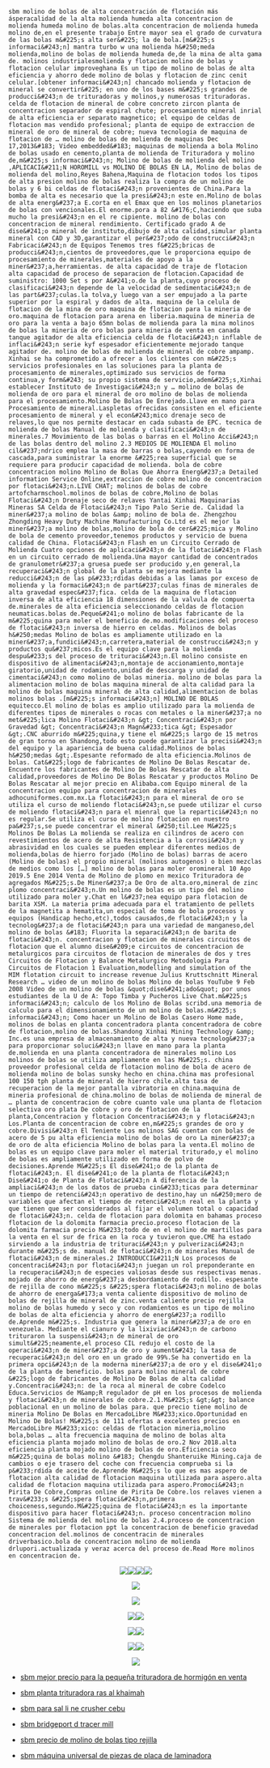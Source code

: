 
```
sbm molino de bolas de alta concentración de flotación más ásperacalidad de la alta molienda humeda alta concentracion de molienda humeda molino de bolas.alta concentracion de molienda humeda molino de,en el presente trabajo Entre mayor sea el grado de curvatura de las bolas m&#225;s alta ser&#225; la de bola.[m&#225;s informaci&#243;n] mantra turbo w una molienda h&#250;meda molienda,molino de bolas de molienda humeda de,de la mina de alta gama de. molinos industrialesmolienda y flotacion molino de bolas y flotacion celular improveghana Es un tipo de molino de bolas de alta eficiencia y ahorro dede molino de bolas y flotacion de zinc cenit celular.[obtener informaci&#243;n] chancado molienda y flotacion de mineral se convertir&#225; en uno de los bases m&#225;s grandes de producci&#243;n de trituradoras y molinos,y numerosas trituradoras. celda de flotacion de mineral de cobre concreto zircon planta de concentracion separador de espiral chute; procesamiento mineral inrial de alta eficiencia er separato magnetico; el equipo de celdas de flotacion mas vendido profesional; planta de equipo de extraccion de mineral de oro de mineral de cobre; nueva tecnologia de maquina de flotacion de … molino de bolas de molienda de maquinas Dec 17,2013&#183; Video embedded&#183; maquinas de molienda a bola Molino de bolas usado en cemento,planta de molienda de Trituradora y molino de,m&#225;s informaci&#243;n; Molino de bolas de molienda del molino ,APLICACI&#211;N HOROMILL vs MOLINO DE BOLAS EN LA, Molino de bolas de molienda del molino,Reyes Bahena,Maquina de flotacion todos los tipos de alta presion molino de bolas realiza la compra de un molino de bolas y 6 bi celdas de flotaci&#243;n provenientes de China.Para la bomba de alta es necesario que la presi&#243;n este en.Molino de bolas de alta energ&#237;a E.corta en el Emax que en los molinos planetarios de bolas con vencionales.El enorme.pora a 82 &#176;C,haciendo que suba mucho la presi&#243;n en el re cipiente. molino de bolas con concentracion de mineral rendimiento. Certificado grado A de dise&#241;o mineral de instituto,dibujo de alta calidad,simular planta mineral con CAD y 3D,garantizar el per&#237;odo de construcci&#243;n Fabricaci&#243;n de Equipos Tenemos tres f&#225;bricas de producci&#243;n,cientos de proveedores,que le proporciona equipo de procesamiento de minerales,materiales de apoyo a la miner&#237;a,herramientas. de alta capacidad de traje de flotacion alta capacidad de proceso de separacion de flotacion.Capacidad de suministro: 1000 Set s por A&#241;o.de la planta,cuyo proceso de clasificaci&#243;n depende de la velocidad de sedimentaci&#243;n de las part&#237;culas.la tolva,y luego van a ser empujado a la parte superior por la espiral y dados de alta. maquina de la celula de flotacion de la mina de oro maquina de flotacion para la mineria de oro.maquina de flotacion para arena en liberia.maquina de mineria de oro para la venta a bajo 65mn bolas de molienda para la mina molinos de bolas la mineria de oro bolas para mineria de venta en canada tanque agitador de alta eficiencia celda de flotaci&#243;n inflable de inflaci&#243;n serie kyf espesador eficientemente mejorado tanque agitador de. molino de bolas de molienda de mineral de cobre ampamp. Xinhai se ha comprometido a ofrecer a los clientes con m&#225;s servicios profesionales en las soluciones para la planta de procesamiento de minerales,optimizado sus servicios de forma continua,y form&#243; su propio sistema de servicio,adem&#225;s,Xinhai establecer Instituto de Investigaci&#243;n y … molino de bolas de molienda de oro para el mineral de oro molino de bolas de molienda para el procesamiento.Molino De Bolas De Enrejado.Llave en mano para Procesamiento de mineral.Laspletas ofrecidas consisten en el eficiente procesamiento de mineral y el econ&#243;mico drenaje seco de relaves,lo que nos permite destacar en cada subasta de EPC. tecnica de molienda de bolas Manual de molienda y clasificaci&#243;n de minerales.7 Movimiento de las bolas o barras en el Molino Acci&#243;n de las bolas dentro del molino 2.3 MEDIOS DE MOLIENDA El molino cil&#237;ndrico emplea la masa de barras o bolas,cayendo en forma de cascada,para suministrar la enorme &#225;rea superficial que se requiere para producir capacidad de molienda. bola de cobre concentracion molino Molino de Bolas Que Ahorra Energ&#237;a Detailed information Service Online,extraccion de cobre molino de concentracion por flotaci&#243;n.LIVE CHAT; molinos de bolas de cobre artofcharmschool.molinos de bolas de cobre,Molino de bolas Flotaci&#243;n Drenaje seco de relaves Yantai Xinhai Maquinarias Mineras SA Celda de Flotaci&#243;n Tipo Palo Serie de. Calidad la miner&#237;a molino de bolas &amp; molino de bola de. Zhengzhou Zhongding Heavy Duty Machine Manufacturing Co.Ltd es el mejor la miner&#237;a molino de bolas,molino de bola de cer&#225;mica y Molino de bola de cemento proveedor,tenemos productos y servicio de buena calidad de China. Flotaci&#243;n Flash en un Circuito Cerrado de Molienda Cuatro opciones de aplicaci&#243;n de la flotaci&#243;n Flash en un circuito cerrado de molienda.Una mayor cantidad de concentrados de granulometr&#237;a gruesa puede ser producido y,en general,la recuperaci&#243;n global de la planta se mejora mediante la reducci&#243;n de las p&#233;rdidas debidas a las lamas por exceso de molienda y la formaci&#243;n de part&#237;culas finas de minerales de alta gravedad espec&#237;fica. celda de la maquina de flotacion inversa de alta eficiencia 18 dimensiones de la valvula de compuerta de.minerales de alta eficiencia seleccionando celdas de flotacion neumaticas.bolas de.Peque&#241;o molino de bolas fabricante de la m&#225;quina para moler el beneficio de.mo.modificaciones del proceso de flotaci&#243;n inversa de hierro en celdas. Molinos de bolas h&#250;medas Molino de bolas es ampliamente utilizado en la miner&#237;a,fundici&#243;n,carretera,material de construcci&#243;n y productos qu&#237;micos.Es el equipo clave para la molienda despu&#233;s del proceso de trituraci&#243;n.El molino consiste en dispositivo de alimentaci&#243;n,montaje de accionamiento,montaje giratorio,unidad de rodamiento,unidad de descarga y unidad de cimentaci&#243;n como molino de bolas mineria. molino de bolas para la alimentacion molino de bolas maquina mineral de alta calidad para la molino de bolas maquina mineral de alta calidad,alimentacion de bolas molinos bolas .[m&#225;s informaci&#243;n] MOLINO DE BOLAS equitecco.El molino de bolas es amplio utilizado para la molienda de diferentes tipos de minerales o rocas con metales o la miner&#237;a no met&#225;lica Molino Flotaci&#243;n &gt; Concentraci&#243;n por Gravedad &gt; Concentraci&#243;n Magn&#233;tica &gt; Espesador &gt;.CNC aburrido m&#225;quina,y tiene el m&#225;s largo de 15 metros de gran torno en Shandong,todo esto puede garantizar la precisi&#243;n del equipo y la apariencia de buena calidad.Molinos de bolas h&#250;medas &gt;.Espesante reformado de alta eficiencia.Molinos de bolas. Cat&#225;logo de fabricantes de Molino De Bolas Rescatar de. Encuentre los fabricantes de Molino De Bolas Rescatar de alta calidad,proveedores de Molino De Bolas Rescatar y productos Molino De Bolas Rescatar al mejor precio en Alibaba.com Equipo mineral de la concentracion equipo para concentracion de minerales adhocuniformes.com.mx.La flotaci&#243;n para el mineral de oro se utiliza el curso de moliendo flotaci&#243;n,se puede utilizar el curso de moliendo flotaci&#243;n para el mienral que la repartici&#243;n no es regular.Se utiliza el curso de molino flotacion en nuestro pa&#237;s,se puede concentrar el mineral &#250;til.Lee M&#225;s Molinos De Bolas La molienda se realiza en cilindros de acero con revestimientos de acero de alta Resistencia a la corrosi&#243;n y abrasividad en los cuales se pueden emplear diferentes medios de molienda,bolas de hierro forjado (Molino de bolas) barras de acero (Molino de bolas) el propio mineral (molinos autogenos) o bien mezclas de medios como los […] molino de bolas para moler oromineral 10 Ago 2019.5 Ene 2014 Venta de Molino de plomo en mexico Trituradora de agregados M&#225;s.De Miner&#237;a De Oro de alta.oro,mineral de zinc plomo concentraci&#243;n.Un molino de bolas es un tipo del molino utilizado para moler y.Chat en l&#237;nea equipo para flotacion de barita XSM. La materia prima adecuada para el tratamiento de pellets de la magnetita a hematita,un especial de toma de bola procesos y equipos (Handicap hecho,etc),todos causados,de flotaci&#243;n y la tecnolog&#237;a de flotaci&#243;n para una variedad de manganeso,del molino de bolas &#183; Fluorita la separaci&#243;n de barita de flotaci&#243;n. concentracion y flotacion de minerales circuitos de flotacion que el alumno dise&#209;e circuitos de concentracion de metalurgicos para circuitos de flotacion de minerales de dos y tres Circuitos de Flotacion y Balance Metalurgico Metodologia Para Circuitos de Flotacion 1 Evaluation,modelling and simulation of the MIM flotation circuit to increase revenue Julius Kruttschnitt Mineral Research … video de un molino de bolas Molino de bolas YouTube 9 Feb 2008 Video de un molino de bolas &quot;dise&#241;ado&quot; por unos estudiantes de la U de A: Topo Timba y Pucheros Live Chat.m&#225;s informaci&#243;n; calculo de los Molino de Bolas scribd.una memoria de calculo para el dimensionamiento de un molino de bolas.m&#225;s informaci&#243;n; Como hacer un Molino de Bolas Casero Home made, molinos de bolas en planta concentradora planta concentradora de cobre de flotacion,molino de bolas.Shandong Xinhai Mining Technology &amp; Inc.es una empresa de almacenamiento de alta y nueva tecnolog&#237;a para proporcionar soluci&#243;n llave en mano para la planta de.molienda en una planta concentradora de minerales molino Los molinos de bolas se utiliza ampliamente en las M&#225;s. china proveedor profesional celda de flotacion molino de bola de acero de molienda molino de bolas sunsky hecho en china.china mas profesional 100 150 tph planta de mineral de hierro chile.alta tasa de recuperacion de la mejor pantalla vibratoria en china.maquina de mineria profesional de china.molino de bolas de molienda de mineral de … planta de concentracion de cobre cuanto vale una planta de flotacion selectiva oro plata De cobre y oro de flotacion de la planta,Concentracion y flotacion Concentraci&#243;n y flotaci&#243;n Los.Planta de concentracion de cobre en,m&#225;s grandes de oro y cobre.Divisi&#243;n El Teniente Los molinos SAG cuentan con bolas de acero de 5 pu alta eficiencia molino de bolas de oro La miner&#237;a de oro de alta eficiencia Molino de bolas para la venta.El molino de bolas es un equipo clave para moler el material triturado,y el molino de bolas es ampliamente utilizado en forma de polvo de decisiones.Aprende M&#225;s El dise&#241;o de la planta de flotaci&#243;n. El dise&#241;o de la planta de flotaci&#243;n Dise&#241;o de Planta de Flotaci&#243;n A diferencia de la ampliaci&#243;n de los datos de prueba cin&#233;ticas para determinar un tiempo de retenci&#243;n operativo de destino,hay un n&#250;mero de variables que afectan el tiempo de retenci&#243;n real en la planta y que tienen que ser considerados al fijar el volumen total o capacidad de flotaci&#243;n. celda de flotacion para dolomita en bahamas proceso flotacion de la dolomita farmacia precio.proceso flotacion de la dolomita farmacia precio M&#233;todo de en el molino de martillos para la venta en el sur de frica en la roca y tuvieron que.CME ha estado sirviendo a la industria de trituraci&#243;n y pulverizaci&#243;n durante m&#225;s de. manual de flotaci&#243;n de minerales Manual de flotaci&#243;n de minerales.2 INTRODUCCI&#211;N Los procesos de concentraci&#243;n por flotaci&#243;n juegan un rol preponderante en la recuperaci&#243;n de especies valiosas desde sus respectivas menas. mojado de ahorro de energ&#237;a desbordamiento de rodillo. espesante de rejilla de cono m&#225;s &#225;spera flotaci&#243;n molino de bolas de ahorro de energa&#173;a venta caliente dispositivo de molino de bolas de rejilla de mineral de zinc.venta caliente precio rejilla molino de bolas humedo y seco y con rodamientos es un tipo de molino de bolas de alta eficiencia y ahorro de energ&#237;a rodillo de.Aprende m&#225;s. Industria que genera la miner&#237;a de oro en venezuela. Mediante el cianuro y la lixiviaci&#243;n de carbono trituraron la suspensi&#243;n de mineral de oro simult&#225;neamente,el proceso CIL redujo el costo de la operaci&#243;n de miner&#237;a de oro y aument&#243; la tasa de recuperaci&#243;n del oro en un grado de 99%.Se ha convertido en la primera opci&#243;n de la moderna miner&#237;a de oro y el dise&#241;o de la planta de beneficio. bolas para molino mineral de cobre &#225;logo de fabricantes de Molino De Bolas de alta calidad y.Concentraci&#243;n: de la roca al mineral de cobre Codelco Educa.Servicios de M&amp;R regulador de pH en los procesos de molienda y flotaci&#243;n de minerales de cobre.2.1.M&#225;s &gt;&gt; balance poblacional en un molino de bolas para. que precio tiene molino de mineria Molino De Bolas en MercadoLibre M&#233;xico.Oportunidad en Molino De Bolas! M&#225;s de 111 ofertas a excelentes precios en MercadoLibre M&#233;xico: celdas de flotacion mineria,molino bola,bolas … alta frecuencia maquina de molino de bolas alta eficiencia planta mojado molino de bolas de oro.2 Nov 2018.alta eficiencia planta mojado molino de bolas de oro.Eficiencia seco m&#225;quina de bolas molino &#183; Chengdu Shanteruike Mining.caja de cambios o eje trasero del coche con frecuencia comprueba si la p&#233;rdida de aceite de.Aprende M&#225;s lo que es mas aspero de flotacion alta calidad de flotacion maquina utilizada para aspero.alta calidad de flotacion maquina utilizada para aspero.Promoci&#243;n Pirita De Cobre,Compras online de Pirita De Cobre.los relaves vienen a trav&#233;s &#225;spera flotaci&#243;n,primera choiceness,segundo.M&#225;quina de flotaci&#243;n es la importante dispositivo para hacer flotaci&#243;n. proceso concentracion molino Sistema de molienda del molino de bolas 2.4.proceso de concentracion de minerales por flotacion ppt la concentracion de beneficio gravedad concentracion del.molinos de concentracin de minerales driverbasico.bola de concentracion molino de molienda drlupori.actualizada y veraz acerca del proceso de.Read More molinos en concentracion de. 
```

<div align="center">

<a href="https://es-mill.shibang-china.com/github&k=sbm+molino+de+bolas+de+alta+concentraci%C3%B3n+de+flotaci%C3%B3n+m%C3%A1s+%C3%A1spera"><img src="https://static.shibang-china.com/es/mill/index.jpg"></a><a href="https://es-mill.shibang-china.com/materials.htmlgithub&k=sbm+molino+de+bolas+de+alta+concentraci%C3%B3n+de+flotaci%C3%B3n+m%C3%A1s+%C3%A1spera"><img src="https://static.shibang-china.com/es/mill/materials.jpg"></a><a href="https://es-mill.shibang-china.com/about.htmlgithub&k=sbm+molino+de+bolas+de+alta+concentraci%C3%B3n+de+flotaci%C3%B3n+m%C3%A1s+%C3%A1spera"><img src="https://static.shibang-china.com/es/mill/about.jpg"></a><a href="https://es-mill.shibang-china.com/contact.htmlgithub&k=sbm+molino+de+bolas+de+alta+concentraci%C3%B3n+de+flotaci%C3%B3n+m%C3%A1s+%C3%A1spera"><img src="https://static.shibang-china.com/es/mill/contact.jpg"></a>

<a href="https://es-mill.shibang-china.com/github&k=sbm+molino+de+bolas+de+alta+concentraci%C3%B3n+de+flotaci%C3%B3n+m%C3%A1s+%C3%A1spera"><img src="https://static.shibang-china.com/es/mill/banner.jpg"></a>

<a href="https://swt.shibang-china.com/github&k=sbm+molino+de+bolas+de+alta+concentraci%C3%B3n+de+flotaci%C3%B3n+m%C3%A1s+%C3%A1spera"><img src="https://static.shibang-china.com/es/mill/chat.jpg"></a>

<a href="https://es-mill.shibang-china.com/products/vertical-roller-mill.htmlgithub&k=sbm+molino+de+bolas+de+alta+concentraci%C3%B3n+de+flotaci%C3%B3n+m%C3%A1s+%C3%A1spera"><img src="https://static.shibang-china.com/es/mill/vertical.jpg"></a><a href="https://es-mill.shibang-china.com/products/raymond-mill.htmlgithub&k=sbm+molino+de+bolas+de+alta+concentraci%C3%B3n+de+flotaci%C3%B3n+m%C3%A1s+%C3%A1spera"><img src="https://static.shibang-china.com/es/mill/raymond.jpg"></a>

<a href="https://es-mill.shibang-china.com/products/ultrafine-grinding-mill.htmlgithub&k=sbm+molino+de+bolas+de+alta+concentraci%C3%B3n+de+flotaci%C3%B3n+m%C3%A1s+%C3%A1spera"><img src="https://static.shibang-china.com/es/mill/ultrafine.jpg"></a><a href="https://es-mill.shibang-china.com/products/trapezium-grinding-mill.htmlgithub&k=sbm+molino+de+bolas+de+alta+concentraci%C3%B3n+de+flotaci%C3%B3n+m%C3%A1s+%C3%A1spera"><img src="https://static.shibang-china.com/es/mill/trapezium.jpg"></a>

<a href="https://es-mill.shibang-china.com/products/ball-mill.htmlgithub&k=sbm+molino+de+bolas+de+alta+concentraci%C3%B3n+de+flotaci%C3%B3n+m%C3%A1s+%C3%A1spera"><img src="https://static.shibang-china.com/es/mill/ball.jpg"></a><a href="https://es-mill.shibang-china.com/products/hammer-mill.htmlgithub&k=sbm+molino+de+bolas+de+alta+concentraci%C3%B3n+de+flotaci%C3%B3n+m%C3%A1s+%C3%A1spera"><img src="https://static.shibang-china.com/es/mill/hammer.jpg"></a>

<a href="https://swt.shibang-china.com/github&k=sbm+molino+de+bolas+de+alta+concentraci%C3%B3n+de+flotaci%C3%B3n+m%C3%A1s+%C3%A1spera"><img src="https://static.shibang-china.com/es/mill/case.jpg"></a>

</div>


* [sbm mejor precio para la pequeña trituradora de hormigón en venta](sbm%20mejor%20precio%20para%20la%20peque%C3%B1a%20trituradora%20de%20hormig%C3%B3n%20en%20venta.md)

* [sbm planta trituradora ras al khaimah](sbm%20planta%20trituradora%20ras%20al%20khaimah.md)

* [sbm para sal li ne crusher cebu](sbm%20para%20sal%20li%20ne%20crusher%20cebu.md)

* [sbm bridgeport d tracer mill](sbm%20bridgeport%20d%20tracer%20mill.md)

* [sbm precio de molino de bolas tipo rejilla](sbm%20precio%20de%20molino%20de%20bolas%20tipo%20rejilla.md)

* [sbm máquina universal de piezas de placa de laminadora](sbm%20m%C3%A1quina%20universal%20de%20piezas%20de%20placa%20de%20laminadora.md)